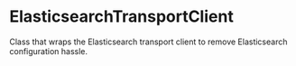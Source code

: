 # ElasticsearchTransportClient
Class that wraps the Elasticsearch transport client to remove Elasticsearch configuration hassle.
